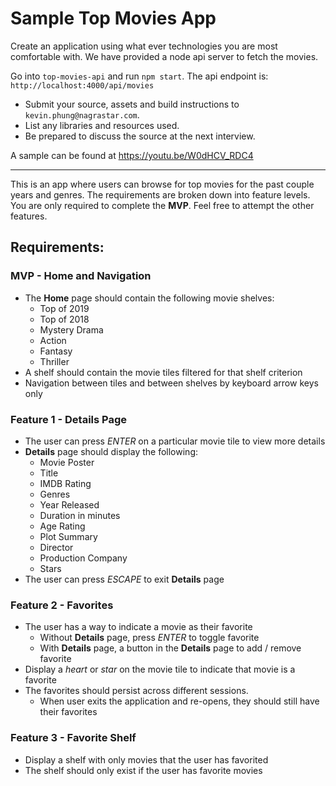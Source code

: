 # Sample Top Movies App

Create an application using what ever technologies you are most comfortable with.
We have provided a node api server to fetch the movies.

Go into `top-movies-api` and run `npm start`.
The api endpoint is: `http://localhost:4000/api/movies`

* Submit your source, assets and build instructions to `kevin.phung@nagrastar.com`.
* List any libraries and resources used.
* Be prepared to discuss the source at the next interview.

A sample can be found at https://youtu.be/W0dHCV_RDC4

-------------------------------------------------------------------------------------------

This is an app where users can browse for top movies for the past couple years and genres.
The requirements are broken down into feature levels. You are only required to complete the
**MVP**. Feel free to attempt the other features.

## Requirements:
### MVP - Home and Navigation
* The **Home** page should contain the following movie shelves:
    * Top of 2019
    * Top of 2018
    * Mystery Drama
    * Action
    * Fantasy
    * Thriller
* A shelf should contain the movie tiles filtered for that shelf criterion
* Navigation between tiles and between shelves by keyboard arrow keys only

### Feature 1 - Details Page
* The user can press *ENTER* on a particular movie tile to view more details
* **Details** page should display the following:
    * Movie Poster
    * Title
    * IMDB Rating
    * Genres
    * Year Released
    * Duration in minutes
    * Age Rating
    * Plot Summary
    * Director
    * Production Company
    * Stars
* The user can press *ESCAPE* to exit **Details** page

### Feature 2 - Favorites
* The user has a way to indicate a movie as their favorite
    * Without **Details** page, press *ENTER* to toggle favorite
    * With **Details** page, a button in the **Details** page to add / remove favorite
* Display a *heart* or *star* on the movie tile to indicate that movie is a favorite
* The favorites should persist across different sessions.
    * When user exits the application and re-opens, they should still have their favorites

### Feature 3 - Favorite Shelf
* Display a shelf with only movies that the user has favorited
* The shelf should only exist if the user has favorite movies
